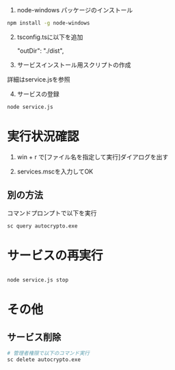 1. node-windows パッケージのインストール

```bash
npm install -g node-windows
```

2. tsconfig.tsに以下を追加

    "outDir": "./dist",

3. サービスインストール用スクリプトの作成

詳細はservice.jsを参照

4. サービスの登録

```bash
node service.js
```

# 実行状況確認

1. win + r で[ファイル名を指定して実行]ダイアログを出す

2. services.mscを入力してOK

## 別の方法

コマンドプロンプトで以下を実行

```bash
sc query autocrypto.exe
```

# サービスの再実行

```bash

node service.js stop
```

# その他

## サービス削除

```bash
# 管理者権限で以下のコマンド実行
sc delete autocrypto.exe
```